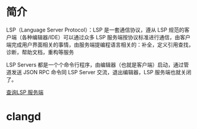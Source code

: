 # 简介
LSP（Language Server Protocol）：LSP 是一套通信协议，遵从 LSP 规范的客户端（各种编辑器/IDE）可以通过众多 LSP 服务端按协议标准进行通信，由客户端完成用户界面相关的事情，由服务端提编程语言相关的：补全，定义引用查找，诊断，帮助文档，重构等服务

LSP Servers 都是一个个命令行程序，由编辑器（也就是客户端）启动，通过管道发送 JSON RPC 命令同 LSP Server 交流，退出编辑器，LSP 服务端也就关闭了。

[查询LSP 服务端](https://langserver.org/)

# clangd
[](https://clangd.llvm.org/)